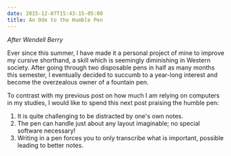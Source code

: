 ```yaml
---
date: 2015-12-07T15:43:15-05:00
title: An Ode to the Humble Pen
---
```


*After Wendell Berry*

Ever since this summer, I have made it a personal project of mine to improve
my cursive shorthand, a skill which is seemingly diminishing in Western society.
After going through two disposable pens in half as many months this semester, I
eventually decided to succumb to a year-long interest and become the overzealous
owner of a fountain pen.

To contrast with my previous post on how much I am relying on computers in my
studies, I would like to spend this next post praising the humble pen:

1. It is quite challenging to be distracted by one's own notes.
2. The pen can handle just about any layout imaginable; no special software
necessary!
3. Writing in a pen forces you to only transcribe what is important, possible
leading to better notes.



